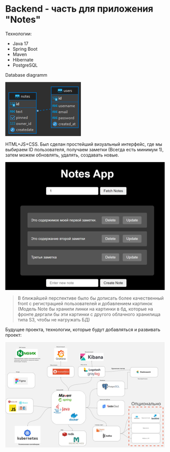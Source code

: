 # Backend - часть для приложения "Notes"
Технологии:
+ Java 17
+ Spring Boot
+ Maven
+ Hibernate
+ PostgreSQL

Database diagramm

![DB diagram](https://github.com/AndreyStaroverov/Notes/blob/main/Database.png)

HTML+JS+CSS. Был сделан простейший визуальный интерфейс, где мы выбираем ID пользователя, получаем заметки 
(Всегда есть минимум 1), затем можем обновлять, удалять, создавать новые.

![Visual](https://github.com/AndreyStaroverov/Notes/blob/main/Visual.png)


> В ближайшей перспективе было бы дописать более качественный front с регистрацией пользователей и добавлением картинок 
> (Модель Note бы хранили линки на картинки в бд, которые на фронте дергали бы эти картинки с другого облачного хранилища 
> типа S3, чтобы не нагружать БД)


Будущее проекта, технологии, которые будут добавляться и развивать проект:

![Future](https://github.com/AndreyStaroverov/Notes/blob/main/Future.jpg)

